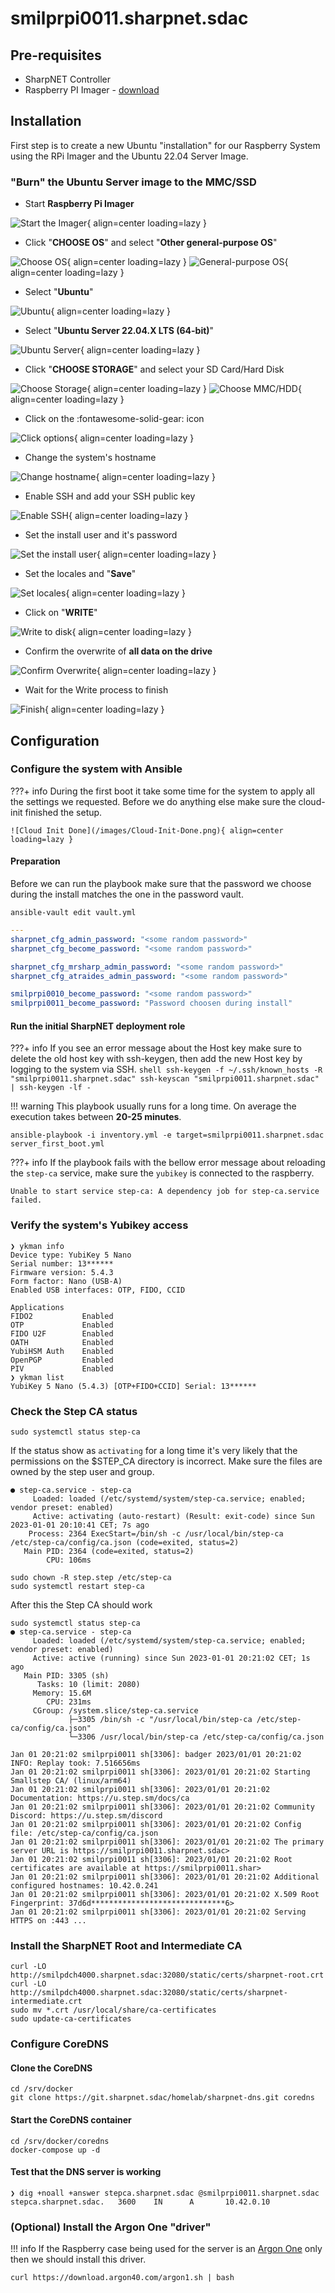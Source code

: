 # smilprpi0011.sharpnet.sdac

## Pre-requisites

- SharpNET Controller
- Raspberry PI Imager - [download](https://www.raspberrypi.com/software/)

## Installation

First step is to create a new Ubuntu "installation" for our Raspberry System using the RPi Imager and the Ubuntu 22.04 Server Image.

### "Burn" the Ubuntu Server image to the MMC/SSD

- Start **Raspberry Pi Imager**

![Start the Imager](/images/RPI-Imager/Start%20RPI%20Imager.png){ align=center loading=lazy }

- Click "**CHOOSE OS**" and select "**Other general-purpose OS**"

![Choose OS](/images/RPI-Imager/RPi-Image-011.png){ align=center loading=lazy }
![General-purpose OS](/images/RPI-Imager/RPi-Image-014.png){ align=center loading=lazy }

- Select "**Ubuntu**"

![Ubuntu](/images/RPI-Imager/RPi-Image-013.png){ align=center loading=lazy }

- Select "**Ubuntu Server 22.04.X LTS (64-bit)**"

![Ubuntu Server](/images/RPI-Imager/RPi-Image-012.png){ align=center loading=lazy }

- Click "**CHOOSE STORAGE**" and select your SD Card/Hard Disk

![Choose Storage](/images/RPI-Imager/RPi-Image-010.png){ align=center loading=lazy }
![Choose MMC/HDD](/images/RPI-Imager/RPi-Image-009.png){ align=center loading=lazy }

- Click on the :fontawesome-solid-gear: icon

![Click options](/images/RPI-Imager/RPi-Image-001.png){ align=center loading=lazy }

- Change the system's hostname

![Change hostname](/images/RPI-Imager/RPi-Image-008.png){ align=center loading=lazy }

- Enable SSH and add your SSH public key

![Enable SSH](/images/RPI-Imager/RPi-Image-005.png){ align=center loading=lazy }

- Set the install user and it's password

![Set the install user](/images/RPI-Imager/RPi-Image-007.png){ align=center loading=lazy }

- Set the locales and "**Save**"

![Set locales](/images/RPI-Imager/RPi-Image-006.png){ align=center loading=lazy }

- Click on "**WRITE**"

![Write to disk](/images/RPI-Imager/RPi-Image-002.png){ align=center loading=lazy }

- Confirm the overwrite of **all data on the drive**

![Confirm Overwrite](/images/RPI-Imager/RPi-Image-004.png){ align=center loading=lazy }

- Wait for the Write process to finish

![Finish](/images/RPI-Imager/RPi-Image-000.png){ align=center loading=lazy }

## Configuration

### Configure the system with Ansible

???+ info
    During the first boot it take some time for the system to apply all the settings we requested. Before we do anything else make sure the cloud-init finished the setup.

    ![Cloud Init Done](/images/Cloud-Init-Done.png){ align=center loading=lazy }

#### Preparation

Before we can run the playbook make sure that the password we choose during the install matches the one in the password vault.

``` shell
ansible-vault edit vault.yml
```

``` yaml hl_lines="9"
---
sharpnet_cfg_admin_password: "<some random password>"
sharpnet_cfg_become_password: "<some random password>"

sharpnet_cfg_mrsharp_admin_password: "<some random password>"
sharpnet_cfg_atraides_admin_password: "<some random password>"

smilprpi0010_become_password: "<some random password>"
smilprpi0011_become_password: "Password choosen during install"
```

#### Run the **initial** SharpNET deployment role

???+ info
    If you see an error message about the Host key make sure to delete the old host key with ssh-keygen, then add the new Host key by logging to the system via SSH.
    ```shell
    ssh-keygen -f ~/.ssh/known_hosts -R "smilprpi0011.sharpnet.sdac"
    ssh-keyscan "smilprpi0011.sharpnet.sdac" | ssh-keygen -lf -
    ```

!!! warning
    This playbook usually runs for a long time. On average the execution takes between **20-25 minutes**.

```shell
ansible-playbook -i inventory.yml -e target=smilprpi0011.sharpnet.sdac server_first_boot.yml
```

<div id="rpi-fail-asciinema" style="z-index: 1; position: relative; max-width: 100%;"></div>

???+ info
    If the playbook fails with the bellow error message about reloading the `step-ca` service, make sure the `yubikey` is connected to the raspberry.
```shell
Unable to start service step-ca: A dependency job for step-ca.service failed.
```

<div id="rpi-success-asciinema" style="z-index: 1; position: relative; max-width: 100%;"></div>

### Verify the system's Yubikey access

```shell
❯ ykman info
Device type: YubiKey 5 Nano
Serial number: 13******
Firmware version: 5.4.3
Form factor: Nano (USB-A)
Enabled USB interfaces: OTP, FIDO, CCID

Applications
FIDO2           Enabled
OTP             Enabled
FIDO U2F        Enabled
OATH            Enabled
YubiHSM Auth    Enabled
OpenPGP         Enabled
PIV             Enabled
❯ ykman list
YubiKey 5 Nano (5.4.3) [OTP+FIDO+CCID] Serial: 13******
```

### Check the Step CA status

```shell
sudo systemctl status step-ca
```

If the status show as `activating` for a long time it's very likely that the permissions on the $STEP_CA directory is incorrect. Make sure the files are owned by the step user and group.

```shell hl_lines="2"
● step-ca.service - step-ca
     Loaded: loaded (/etc/systemd/system/step-ca.service; enabled; vendor preset: enabled)
     Active: activating (auto-restart) (Result: exit-code) since Sun 2023-01-01 20:10:41 CET; 7s ago
    Process: 2364 ExecStart=/bin/sh -c /usr/local/bin/step-ca /etc/step-ca/config/ca.json (code=exited, status=2)
   Main PID: 2364 (code=exited, status=2)
        CPU: 106ms
```

```shell
sudo chown -R step.step /etc/step-ca
sudo systemctl restart step-ca
```

After this the Step CA should work

```shell
sudo systemctl status step-ca
● step-ca.service - step-ca
     Loaded: loaded (/etc/systemd/system/step-ca.service; enabled; vendor preset: enabled)
     Active: active (running) since Sun 2023-01-01 20:21:02 CET; 1s ago
   Main PID: 3305 (sh)
      Tasks: 10 (limit: 2080)
     Memory: 15.6M
        CPU: 231ms
     CGroup: /system.slice/step-ca.service
             ├─3305 /bin/sh -c "/usr/local/bin/step-ca /etc/step-ca/config/ca.json"
             └─3306 /usr/local/bin/step-ca /etc/step-ca/config/ca.json

Jan 01 20:21:02 smilprpi0011 sh[3306]: badger 2023/01/01 20:21:02 INFO: Replay took: 7.516656ms
Jan 01 20:21:02 smilprpi0011 sh[3306]: 2023/01/01 20:21:02 Starting Smallstep CA/ (linux/arm64)
Jan 01 20:21:02 smilprpi0011 sh[3306]: 2023/01/01 20:21:02 Documentation: https://u.step.sm/docs/ca
Jan 01 20:21:02 smilprpi0011 sh[3306]: 2023/01/01 20:21:02 Community Discord: https://u.step.sm/discord
Jan 01 20:21:02 smilprpi0011 sh[3306]: 2023/01/01 20:21:02 Config file: /etc/step-ca/config/ca.json
Jan 01 20:21:02 smilprpi0011 sh[3306]: 2023/01/01 20:21:02 The primary server URL is https://smilprpi0011.sharpnet.sdac>
Jan 01 20:21:02 smilprpi0011 sh[3306]: 2023/01/01 20:21:02 Root certificates are available at https://smilprpi0011.shar>
Jan 01 20:21:02 smilprpi0011 sh[3306]: 2023/01/01 20:21:02 Additional configured hostnames: 10.42.0.241
Jan 01 20:21:02 smilprpi0011 sh[3306]: 2023/01/01 20:21:02 X.509 Root Fingerprint: 37d6d******************************6>
Jan 01 20:21:02 smilprpi0011 sh[3306]: 2023/01/01 20:21:02 Serving HTTPS on :443 ...
```

### Install the SharpNET Root and Intermediate CA

```shell
curl -LO http://smilpdch4000.sharpnet.sdac:32080/static/certs/sharpnet-root.crt
curl -LO http://smilpdch4000.sharpnet.sdac:32080/static/certs/sharpnet-intermediate.crt
sudo mv *.crt /usr/local/share/ca-certificates
sudo update-ca-certificates
```

### Configure CoreDNS

#### Clone the CoreDNS

```shell
cd /srv/docker
git clone https://git.sharpnet.sdac/homelab/sharpnet-dns.git coredns
```

#### Start the CoreDNS container

```shell
cd /srv/docker/coredns
docker-compose up -d
```

#### Test that the DNS server is working

```shell
❯ dig +noall +answer stepca.sharpnet.sdac @smilprpi0011.sharpnet.sdac
stepca.sharpnet.sdac.   3600    IN      A       10.42.0.10
```

### (Optional) Install the Argon One "driver"

!!! info
    If the Raspberry case being used for the server is an [Argon One](https://www.argon40.com/products/argon-one-m-2-case-for-raspberry-pi-4) only then we should install this driver.

```shell
curl https://download.argon40.com/argon1.sh | bash
```

<script>
  window.onload = function(){
    AsciinemaPlayer.create('/images/asciinema/rpi0011-fail.cast', document.getElementById('rpi-fail-asciinema'), {
        poster: 'npt:1:23',
        rows: 13
    });
    AsciinemaPlayer.create('/images/asciinema/rpi0011-success.cast', document.getElementById('rpi-success-asciinema'), {
        poster: 'npt:1:23',
        rows: 13
    });
}
</script>